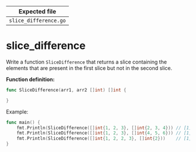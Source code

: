 | Expected file         |
| --------------------- |
| `slice_difference.go` |

# slice_difference

Write a function `SliceDifference` that returns a slice containing the elements that are present in the first slice but not in the second slice.

**Function definition:**

```go
func SliceDifference(arr1, arr2 []int) []int {

}
```

Example:

```go
func main() {
    fmt.Println(SliceDifference([]int{1, 2, 3}, []int{2, 3, 4})) // [1]
    fmt.Println(SliceDifference([]int{1, 2, 3}, []int{4, 5, 6})) // [1, 2, 3]
    fmt.Println(SliceDifference([]int{1, 2, 2, 3}, []int{2}))    // [1, 3]
}
```
